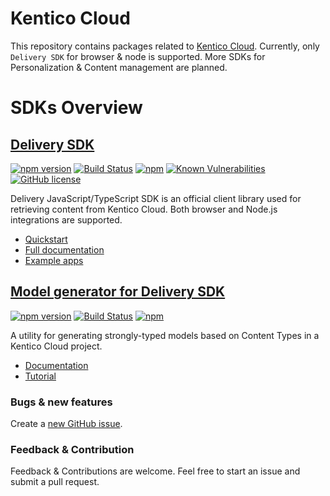 # Kentico Cloud

This repository contains packages related to [Kentico Cloud](https://kenticocloud.com/). Currently, only `Delivery SDK` for browser & node is supported. More SDKs for Personalization & Content management are planned. 

# SDKs Overview 

## [Delivery SDK](https://github.com/Enngage/KenticoCloudDeliveryTypeScriptSDK/tree/master/packages/delivery) 

[![npm version](https://badge.fury.io/js/kentico-cloud-delivery.svg)](https://www.npmjs.com/package/kentico-cloud-delivery)
[![Build Status](https://api.travis-ci.org/Enngage/kentico-cloud-js.svg?branch=master)](https://travis-ci.org/Enngage/kentico-cloud-js)
[![npm](https://img.shields.io/npm/dt/kentico-cloud-delivery.svg)](https://www.npmjs.com/package/kentico-cloud-delivery)
[![Known Vulnerabilities](https://snyk.io/test/github/enngage/kentico-cloud-js/badge.svg)](https://snyk.io/test/github/enngage/kentico-cloud-js)
[![GitHub license](https://img.shields.io/github/license/Enngage/kentico-cloud-js.svg)](https://github.com/Enngage/kentico-cloud-js)

Delivery JavaScript/TypeScript SDK is an official client library used for retrieving content from Kentico Cloud. Both browser and Node.js integrations are supported.

* [Quickstart](https://github.com/Enngage/kentico-cloud-js/tree/master/packages/delivery)
* [Full documentation](https://github.com/Enngage/kentico-cloud-js/blob/master/doc/delivery.md)
* [Example apps](https://github.com/Enngage/kentico-cloud-js/tree/master/examples)

## [Model generator for Delivery SDK](https://github.com/Enngage/kentico-cloud-js/tree/master/packages/model-generator)

[![npm version](https://badge.fury.io/js/kentico-cloud-model-generator-utility.svg)](https://www.npmjs.com/package/kentico-cloud-model-generator-utility)
[![Build Status](https://api.travis-ci.org/Enngage/kentico-cloud-js.svg?branch=master)](https://travis-ci.org/Enngage/kentico-cloud-js)
[![npm](https://img.shields.io/npm/dt/kentico-cloud-model-generator-utility.svg)](https://www.npmjs.com/package/kentico-cloud-model-generator-utility)

A utility for generating strongly-typed models based on Content Types in a Kentico Cloud project.

* [Documentation](https://github.com/Enngage/kentico-cloud-js/tree/master/packages/model-generator)
* [Tutorial](https://developer.kenticocloud.com/docs/strongly-typed-models)


### Bugs & new features

Create a [new GitHub issue](https://github.com/Enngage/kentico-cloud-js/issues/new).

### Feedback & Contribution

Feedback & Contributions are welcome. Feel free to start an issue and submit a pull request.
